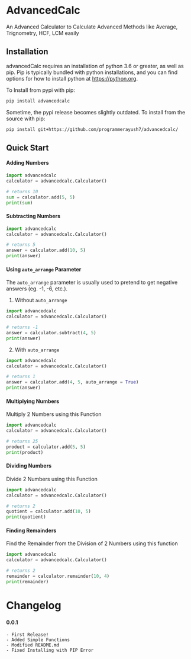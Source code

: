 # AdvancedCalc
An Advanced Calculator to Calculate Advanced Methods like Average, Trignometry, HCF, LCM easily

## Installation
advancedCalc requires an installation of python 3.6 or greater, as well as pip. Pip is typically bundled with python installations, and you can find options for how to install python at https://python.org.

To Install from pypi with pip:
```bash
pip install advancedcalc
```
Sometime, the pypi release becomes slightly outdated. To install from the source with pip:
```bash
pip install git+https://github.com/programmerayush7/advancedcalc/
```

## Quick Start

#### Adding Numbers
```python
import advancedcalc
calculator = advancedcalc.Calculator()

# returns 10
sum = calculator.add(5, 5)
print(sum)
```

#### Subtracting Numbers
```python
import advancedcalc
calculator = advancedcalc.Calculator()

# returns 5
answer = calculator.add(10, 5)
print(answer)
```

#### Using `auto_arrange` Parameter
The `auto_arrange` parameter is usually used to pretend to get negative answers (eg. -1, -6, etc.). 

1. Without `auto_arrange`
```python
import advancedcalc
calculator = advancedcalc.Calculator()

# returns -1
answer = calculator.subtract(4, 5)
print(answer)
```
2. With `auto_arrange`
```python
import advancedcalc
calculator = advancedcalc.Calculator()

# returns 1
answer = calculator.add(4, 5, auto_arrange = True)
print(answer)
```

#### Multiplying Numbers
Multiply 2 Numbers using this Function
```python
import advancedcalc
calculator = advancedcalc.Calculator()

# returns 25
product = calculator.add(5, 5)
print(product)
```

#### Dividing Numbers
Divide 2 Numbers using this Function

```python
import advancedcalc
calculator = advancedcalc.Calculator()

# returns 2
quotient = calculator.add(10, 5)
print(quotient)
```

#### Finding Remainders
Find the Remainder from the Division of 2 Numbers using this function

```python
import advancedcalc
calculator = advancedcalc.Calculator()

# returns 2
remainder = calculator.remainder(10, 4)
print(remainder)
```

# Changelog

#### 0.0.1
    - First Release!
    - Added Simple Functions
    - Modified README.md
    - Fixed Installing with PIP Error